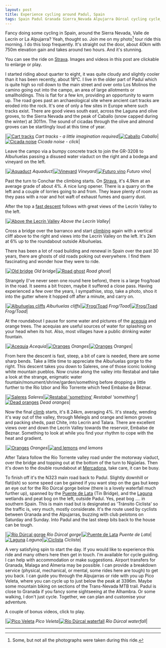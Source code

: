 ```yaml
---
layout: post
title: Experience cycling around Padul, Spain
tags: Spain Padul Granada Sierra_Nevada Alpujarra Dúrcal cycling cycle_guide cycling_holiday strava
---
```


Fancy doing some cycling in Spain, around the Sierra Nevada, Valle de
Lecrín or La Alpujarra? Yeah, thought so. Join me on my photo[^1]
tour ride this morning. I do this loop frequently. It's straight
out the door, about 40km with 750m elevation gain and takes around two
hours. And it's stunning.

[^1]:Some, but not all the photographs were taken during this ride.

You can see the ride on
[Strava](https://www.strava.com/activities/2503122223). Images and
videos in this post are clickable to enlarge or play.

<!--more-->

I started riding about quarter to eight, it was quite cloudy and
slightly cooler than it has been recently, about 18°C. I live in
the older part of Padul which is quite high so roll down to the main
street and over onto Los Molinos the camino going out into the campo,
an area of large allotments or smallholdings. This is flat for a
few km, providing an opportunity to warm up. The road goes past an
archaeological site where ancient cart tracks are eroded into the rock.
It's one of only a few sites in Europe where such tracks exist. There
are good views south east, across the Laguna and olive groves, to the
Sierra Nevada and the peak of Caballo (snow capped during the winter) at
3011m. The sound of cicadas through the olive and almond groves can be
startlingly loud at this time of year.

|[![Cart tracks](/public/images/cart_track.jpg "Cart tracks - a little imagination required")](/public/images/cart_track.jpg) *Cart tracks - a little imagination required*|[![Caballo](/public/images/caballo.jpg "Caballo")](/public/images/caballo.jpg) *Caballo*|[![Cicada noise](/public/images/cicada_snap.png "Cicada noise - click")](/public/images/cicadas.mp4) *Cicada noise - click*|

Leave the campo via a bumpy concrete track to join the GR-3208 to
Albuñuelas passing a disused water viaduct on the right and a bodega
and vineyard on the left.

|[![Aquaduct](/public/images/aquaduct.jpg "Aquaduct")](/public/images/aquaduct.jpg) *Aquaduct*|[![Vineyard](/public/images/vineyard.jpg "Vineyard")](/public/images/vineyard.jpg) *Vineyard*|[![Futuro vino](/public/images/grapes.jpg "Futuro vino")](/public/images/grapes.jpg) *Futuro vino*|

Past the turn to Conchar the climbing starts. On
[Strava](https://www.strava.com/segments/11838665), it's 4.9km at an
average grade of about 4%. A nice lung opener. There is a quarry on the
left and a couple of lorries going to and from. They leave plenty of
room as they pass with a roar and hot waft of exhaust fumes and quarry
dust.

After the top a [fast descent](https://www.strava.com/segments/12537902)
follows with great views of the Lecrín Valley to the left.

|[![Above the Lecrín Valley](/public/images/lecrin_panorama.jpg "Above the Lecrín Valley")](/public/images/lecrin_panorama.jpg) *Above the Lecrín Valley*|

Cross a bridge over the barranco and start
[climbing](https://www.strava.com/segments/1223569) again with a
vertical cliff above to the right and views into the Lecrín Valley on
the left. It's 2km at 6% up to the roundabout outside Albuñuelas.

There has been a lot of road building and renewal in Spain over the past
30 years, there are ghosts of old roads poking out everywhere. I find
them fascinating and wonder how they were to ride.

|[![Old bridge](/public/images/old_bridge.jpg "Old bridge")](/public/images/old_bridge.jpg) *Old bridge*|[![Road ghost](/public/images/old_road.jpg "Road ghost")](/public/images/old_road.jpg) *Road ghost*|

Strangely (I've never seen one round here before), there is a large
frog/toad in the road. It seems a bit frozen, maybe it suffered a close
pass. Having experienced a few over the years, I sympathise, stop, take a
photo, shoo it into the gutter where it hopped off after a minute, and
carry on.

|[![Albuñuelas cliffs](/public/images/cliffs_albunuelas.jpg "Albuñuelas cliffs")](/public/images/cliffs_albunuelas.jpg) *Albuñuelas cliffs*|[![Frog/Toad](/public/images/frog2.jpg "Frog/Toad")](/public/images/frog2.jpg) *Frog/Toad*|[![Frog/Toad](/public/images/frog.jpg "Frog/Toad")](/public/images/frog.jpg) *Frog/Toad*|

At the roundabout I pause for some water and pictures of the
[acequia](https://en.wikipedia.org/wiki/Acequia) and orange trees. The
acequias are useful sources of water for splashing on your head when its
hot. Also, most villages have a public drinking water fountain.

|[![Acequia](/public/images/acequia.jpg "Acequia")](/public/images/acequia.jpg) *Acequia*|[![Oranges](/public/images/orange_tree1.jpg "Oranges")](/public/images/orange_tree1.jpg) *Oranges*|[![Oranges](/public/images/orange_tree2.jpg "Oranges")](/public/images/orange_tree2.jpg) *Oranges*|

From here the descent is fast, steep, a bit of care is needed, there
are some sharp bends. Take a little time to appreciate the Albuñuelas
gorge to the right. This descent takes you down to Saleres, one of
those iconic looking white mountain pueblos. Now cruise along the
valley into Restabal and take a look at the strange, enigmatic water
fountain/monument/shrine/garden/something before dropping a little
further to the Río Izbor and Río Torrente which feed Embalse de
Béznar.

|[![Saleres](/public/images/saleres.jpg "Saleres")](/public/images/saleres.jpg) *Saleres*|[![Restabal 'something'](/public/images/restabal_fountain.jpg "Restabal 'something'")](/public/images/restabal_fountain.jpg) *Restabal 'something'*|[![Dead oranges](/public/images/dead_oranges.jpg "Dead oranges")](/public/images/dead_oranges.jpg) *Dead oranges*|

Now the final [climb](https://www.strava.com/segments/7316506) starts,
it's 8.24km, averaging 4%. It's steady, wending it's way out of the
valley, through Melegís and orange and lemon groves and packing sheds,
past Chite, into Lecrín and Talara. There are excellent views over
and down the Lecrín Valley towards the reservoir, Embalse de Beznar.
Something to look at while you find your rhythm to cope with the heat
and gradient.

|[![Oranges](/public/images/orange_box.jpg "Oranges")](/public/images/orange_box.jpg) *Oranges*|[![and lemons](/public/images/lemon_box.jpg "and lemons")](/public/images/lemon_box.jpg) *and lemons*

After Talara follow the Río Torrente valley road under the
motorway viaduct, over the bridge and topping out at the bottom of
the turn to Nigüelas. Then it's down to the double roundabout at
[Mercadona](https://en.wikipedia.org/wiki/Mercadona), take care, it can
be busy.

To finish off it's the N323 main road back to Padul. Slightly downhill
or flat(ish) so some speed can be gained if you want step on the
gas but keep an eye out for the Río Dúrcal gorge below (there
is a lovely waterfall much further up), spanned by the [Puente de
Lata](https://es.wikipedia.org/wiki/Puente_de_Lata) (Tin Bridge), and
the [Laguna](https://es.wikipedia.org/wiki/Laguna_de_El_Padul) wetlands
and peat bog on the left, outside Padul. Yes, peat bog .... in southern
Spain. This is main road but is designated as 'Tránsito Ciclista' so
the traffic is, very much, mostly considerate. It's the route used by
cyclists between Granada and the Alpujarras, buzzing with club pelotons
on Saturday and Sunday. Into Padul and the last steep bits back to the
house can be tough.

|[![Río Dúrcal gorge](/public/images/durcal_gorge.jpg "Río Dúrcal gorge")](/public/images/durcal_gorge.jpg) *Río Dúrcal gorge*|[![Puente de Lata](/public/images/tin_bridge.jpg "Puente de Lata")](/public/images/tin_bridge.jpg) *Puente de Lata*|[![Laguna](/public/images/laguna.jpg "Laguna")](/public/images/laguna.jpg) *Laguna*|[![Ciclista](/public/images/tránsito_ciclista.jpg "Ciclista")](/public/images/tránsito_ciclista.jpg) *Ciclista*|

A very satisfying spin to start the day. If you would like to experience
this ride and many others here then get in touch. I'm available for
cycle guiding. I can help with accommodation or make suggestions.
Airport transfers for Granada, Malaga and Almeria may be possible. I
can provide a breakdown service (physical, mechanical, or mental, some
rides here are tough) to get you back. I can guide you through the
Alpujarras or ride with you up Pico Veleta, where you can cycle up to
just below the peak at 3396m. Maybe some mountain biking on sections
of the Trans-Nevada MTB trail. Padul is close to Granada if you fancy
some sightseeing at the Alhambra. Or some walking, I don't just cycle.
Together, we can plan and customise your adventure.

A couple of bonus videos, click to play.

|[![Pico Veleta](/public/images/pv_snap.png "Pico Veleta")](/public/images/pico_veleta.mp4) *Pico Veleta*|[![Río Dúrcal waterfall](/public/images/rd_wf_snap.png "Río Dúrcal waterfall")](/public/images/rio_durcal_waterfall.mp4) *Río Dúrcal waterfall*|

----



